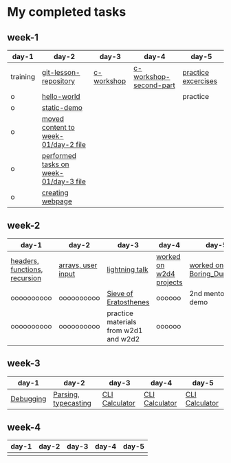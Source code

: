 # My completed tasks

## week-1

day-1 |  day-2 | day-3 |day-4 | day-5
----------|----------|--------|---|---
 training | [git-lesson-repository](https://github.com/marsaltamas/git-lesson-repository) | [c-workshop](https://github.com/greenfox-academy/marsaltamas/tree/master/week-01/day-3/c-workshop) | [c-workshop-second-part](https://github.com/greenfox-academy/marsaltamas/tree/master/week-01/day-4/c-workshop-2) | [practice excercises](https://github.com/greenfox-academy/marsaltamas/tree/master/week-01/day-5) 
o| [hello-world](https://github.com/marsaltamas/hello-world) | | |practice
o| [static-demo](https://github.com/marsaltamas/static-demo)| | |
o| [moved content to week-01/day-2 file](https://github.com/greenfox-academy/marsaltamas/tree/master/week-01/day-2) | | | 
o| [performed tasks on week-01/day-3 file](https://github.com/greenfox-academy/marsaltamas/tree/master/week-01/day-3) | | | 
o| [creating webpage](https://github.com/marsaltamas/marsaltamas.github.io) | | | 

## week-2

day-1 	  |  day-2   | day-3  |day-4 | day-5
----------|----------|--------|------|-------
[headers, functions, recursion](https://github.com/greenfox-academy/marsaltamas/tree/master/week-02/day-1)|[arrays, user input](https://github.com/greenfox-academy/marsaltamas/tree/master/week-02/day-2)|[lightning talk](https://github.com/greenfox-academy/marsaltamas/tree/master/week-02/day-3) |[worked on w2d4 projects](https://github.com/greenfox-academy/marsaltamas/tree/master/week-02/day-4) |[worked on Boring_Dungeon](https://github.com/greenfox-academy/marsaltamas/tree/master/week-02/day-5/Boring_Dungeon)
oooooooooo|oooooooooo|[Sieve of Eratosthenes](https://github.com/greenfox-academy/marsaltamas/tree/master/week-02/day-3/Sieve%20of%20Eratosthenes)|oooooo|2nd mentor demo
oooooooooo|oooooooooo|practice materials from w2d1 and w2d2|oooooo|

## week-3

day-1 	  |  day-2   | day-3  |day-4 | day-5
----------|----------|--------|------|-------
[Debugging](https://github.com/greenfox-academy/marsaltamas/tree/master/week-03/day-1)|[Parsing, typecasting](https://github.com/greenfox-academy/marsaltamas/tree/master/week-03/day-2)|[CLI Calculator](https://github.com/greenfox-academy/marsaltamas/tree/master/week-03/CLI_Calculator)|[CLI Calculator](https://github.com/greenfox-academy/marsaltamas/tree/master/week-03/CLI_Calculator)|[CLI Calculator](https://github.com/greenfox-academy/marsaltamas/tree/master/week-03/CLI_Calculator)

## week-4

day-1 	  |  day-2   | day-3  |day-4 | day-5
----------|----------|--------|------|-------
	  |	     |	      |      |	
